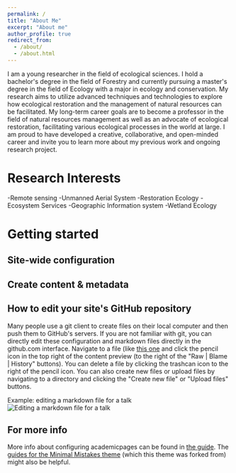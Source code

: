 ```yaml
---
permalink: /
title: "About Me"
excerpt: "About me"
author_profile: true
redirect_from: 
  - /about/
  - /about.html
---
```


I am a young researcher in the field of ecological sciences. I hold a bachelor's degree in the field of Forestry and currently pursuing a master's degree in the field of Ecology with a major in ecology and conservation. My research aims to utilize advanced techniques and technologies to explore how ecological restoration and the management of natural resources can be facilitated. My long-term career goals are to become a professor in the field of natural resources management as well as an advocate of ecological restoration, facilitating various ecological processes in the world at large. I am proud to have developed a creative, collaborative, and open-minded career and invite you to learn more about my previous work and ongoing research project.

Research Interests
======
-Remote sensing
-Unmanned Aerial System
-Restoration Ecology
-Ecosystem Services
-Geographic Information system
-Wetland Ecology

Getting started
======
Site-wide configuration
------
Create content & metadata
------


How to edit your site's GitHub repository
------
Many people use a git client to create files on their local computer and then push them to GitHub's servers. If you are not familiar with git, you can directly edit these configuration and markdown files directly in the github.com interface. Navigate to a file (like [this one](https://github.com/academicpages/academicpages.github.io/blob/master/_talks/2012-03-01-talk-1.md) and click the pencil icon in the top right of the content preview (to the right of the "Raw | Blame | History" buttons). You can delete a file by clicking the trashcan icon to the right of the pencil icon. You can also create new files or upload files by navigating to a directory and clicking the "Create new file" or "Upload files" buttons. 

Example: editing a markdown file for a talk
![Editing a markdown file for a talk](/images/editing-talk.png)

For more info
------
More info about configuring academicpages can be found in [the guide](https://academicpages.github.io/markdown/). The [guides for the Minimal Mistakes theme](https://mmistakes.github.io/minimal-mistakes/docs/configuration/) (which this theme was forked from) might also be helpful.
